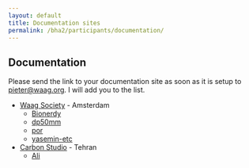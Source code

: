 ```yaml
---
layout: default
title: Documentation sites
permalink: /bha2/participants/documentation/
---
```


## Documentation

Please send the link to your documentation site as soon as it is setup to pieter@waag.org. I will add you to the list.

* [Waag Society](http://www.waag.org) - Amsterdam
  * [Bionerdy](http://bionerdy.github.io)
  * [dp50mm](http://dp50mm.github.io)
  * [por](http://por.github.io/biohackacademy/)
  * [yasemin-etc](http://yasemin-etc.github.io)
* [Carbon Studio](http://carbonstudio.ir) - Tehran
  * [Ali](http://alimirakbari.github.io/BHA_Tehran/)
